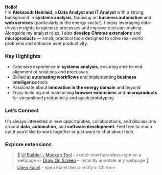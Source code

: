 **Hello!**  
I'm **Aleksandr Heinlaid**, a **Data Analyst and IT Analyst** with a strong background in **systems analysis**, focusing on **business automation** and **web services** (particularly in the energy sector). I enjoy leveraging data-driven insights to optimize processes and improve decision-making. Alongside my analyst roles, I also **develop Chrome extensions** and **microproducts** — small, practical tools designed to solve real-world problems and enhance user productivity.

### Key Highlights
- Extensive experience in **systems analysis**, ensuring end-to-end alignment of solutions and processes  
- Skilled at **automating workflows** and implementing **business intelligence** tools  
- Passionate about **innovation in the energy domain** and beyond  
- Enjoy building and maintaining **browser extensions** and **microproducts** for streamlined productivity and quick prototyping  

### Let’s Connect
I’m always interested in new opportunities, collaborations, and discussions around **data**, **automation**, and **software development**. Feel free to reach out if you’d like to work together or just want to chat about tech.

### Explore extensions
>🧩 [UI Builder – Mockup Tool](https://chrome.google.com/webstore/detail/kcaolbnngiaedjenblchphhmmlcmajmi) – sketch interface ideas right on a webpage
>✏️ [Draw On Screen](https://chromewebstore.google.com/detail/draw-on-screen/hjafaofnkfblcpkppadbneegaepffjfd) – instantly annotate any webpage
>📂 [Open Excel](https://chromewebstore.google.com/detail/open-excel/iocnoabndkjippckmjbglgdecdldcnjb) – open Excel files directly in Chrome
